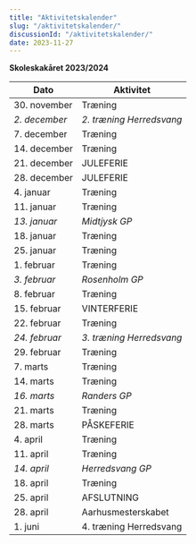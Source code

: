 ```yaml
---
title: "Aktivitetskalender"
slug: "/aktivitetskalender/"
discussionId: "/aktivitetskalender/"
date: 2023-11-27
---
```


**Skoleskakåret 2023/2024**


| **Dato** | **Aktivitet** |
| --- | --- |
| 30. november | Træning |
| *2. december* | *2. træning Herredsvang* |
| 7. december | Træning |
| 14. december | Træning |
| 21. december | JULEFERIE |
| 28. december | JULEFERIE |
| 4. januar | Træning |
| 11. januar | Træning |
| *13. januar* | *Midtjysk GP* |
| 18. januar | Træning |
| 25. januar | Træning |
| 1. februar | Træning |
| *3. februar* | *Rosenholm GP* |
| 8. februar | Træning |
| 15. februar | VINTERFERIE |
| 22. februar | Træning |
| *24. februar* | *3. træning Herredsvang* |
| 29. februar | Træning |
| 7. marts | Træning |
| 14. marts | Træning |
| *16. marts* | *Randers GP* |
| 21. marts | Træning |
| 28. marts | PÅSKEFERIE |
| 4. april | Træning |
| 11. april | Træning |
| *14. april* | *Herredsvang GP* |
| 18. april | Træning |
| 25. april | AFSLUTNING |
| 28. april | Aarhusmesterskabet |
| 1. juni | 4. træning Herredsvang |